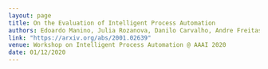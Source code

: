 ```yaml
---
layout: page
title: On the Evaluation of Intelligent Process Automation
authors: Edoardo Manino, Julia Rozanova, Danilo Carvalho, Andre Freitas, Lucas Cordeiro
link: "https://arxiv.org/abs/2001.02639"
venue: Workshop on Intelligent Process Automation @ AAAI 2020
date: 01/12/2020
---
```



